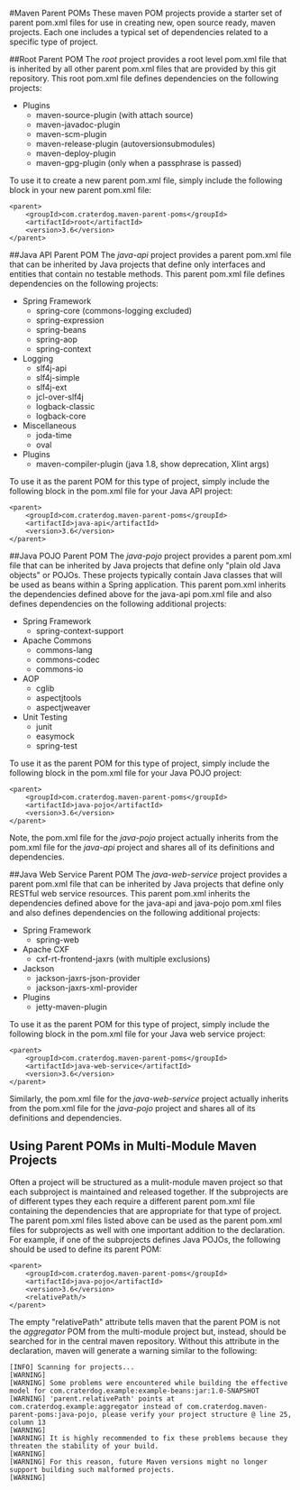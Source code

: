 #Maven Parent POMs
These maven POM projects provide a starter set of parent pom.xml files for use in creating new, open source ready, maven projects. Each one includes a typical set of dependencies related to a specific type of project.

##Root Parent POM
The *root* project provides a root level pom.xml file that is inherited by all other parent pom.xml files that are provided by this git repository. This root pom.xml file defines dependencies on the following projects:

 * Plugins
   * maven-source-plugin (with attach source)
   * maven-javadoc-plugin
   * maven-scm-plugin
   * maven-release-plugin (autoversionsubmodules)
   * maven-deploy-plugin
   * maven-gpg-plugin (only when a passphrase is passed)

To use it to create a new parent pom.xml file, simply include the following block in your new parent pom.xml file:

    <parent>
        <groupId>com.craterdog.maven-parent-poms</groupId>
        <artifactId>root</artifactId>
        <version>3.6</version>
    </parent>

##Java API Parent POM
The *java-api* project provides a parent pom.xml file that can be inherited by Java projects that define only interfaces and entities that contain no testable methods. This parent pom.xml file defines dependencies on the following projects:

 * Spring Framework
   * spring-core (commons-logging excluded)
   * spring-expression
   * spring-beans
   * spring-aop
   * spring-context
 * Logging
   * slf4j-api
   * slf4j-simple
   * slf4j-ext
   * jcl-over-slf4j
   * logback-classic
   * logback-core
 * Miscellaneous
   * joda-time
   * oval
 * Plugins
   * maven-compiler-plugin (java 1.8, show deprecation, Xlint args)

To use it as the parent POM for this type of project, simply include the following block in the pom.xml file for your Java API project:

    <parent>
        <groupId>com.craterdog.maven-parent-poms</groupId>
        <artifactId>java-api</artifactId>
        <version>3.6</version>
    </parent>

##Java POJO Parent POM
The *java-pojo* project provides a parent pom.xml file that can be inherited by Java projects that define only "plain old Java objects" or POJOs.  These projects typically contain Java classes that will be used as beans within a Spring application. This parent pom.xml inherits the dependencies defined above for the java-api pom.xml file and also defines dependencies on the following additional projects:

 * Spring Framework
   * spring-context-support
 * Apache Commons
   * commons-lang
   * commons-codec
   * commons-io
 * AOP
   * cglib
   * aspectjtools
   * aspectjweaver
 * Unit Testing
   * junit
   * easymock
   * spring-test

To use it as the parent POM for this type of project, simply include the following block in the pom.xml file for your Java POJO project:

    <parent>
        <groupId>com.craterdog.maven-parent-poms</groupId>
        <artifactId>java-pojo</artifactId>
        <version>3.6</version>
    </parent>

Note, the pom.xml file for the *java-pojo* project actually inherits from the pom.xml file for the *java-api* project and shares all of its definitions and dependencies.

##Java Web Service Parent POM
The *java-web-service* project provides a parent pom.xml file that can be inherited by Java projects that define only RESTful web service resources. This parent pom.xml inherits the dependencies defined above for the java-api and java-pojo pom.xml files and also defines dependencies on the following additional projects:

 * Spring Framework
   * spring-web
 * Apache CXF
   * cxf-rt-frontend-jaxrs (with multiple exclusions)
 * Jackson
   * jackson-jaxrs-json-provider
   * jackson-jaxrs-xml-provider
 * Plugins
   * jetty-maven-plugin

To use it as the parent POM for this type of project, simply include the following block in the pom.xml file for your Java web service project:

    <parent>
        <groupId>com.craterdog.maven-parent-poms</groupId>
        <artifactId>java-web-service</artifactId>
        <version>3.6</version>
    </parent>

Similarly, the pom.xml file for the *java-web-service* project actually inherits from the pom.xml file for the *java-pojo* project and shares all of its definitions and dependencies.

## Using Parent POMs in Multi-Module Maven Projects
Often a project will be structured as a mulit-module maven project so that each subproject is maintained and released together. If the subprojects are of different types they each require a different parent pom.xml file containing the dependencies that are appropriate for that type of project.  The parent pom.xml files listed above can be used as the parent pom.xml files for subprojects as well with one important addition to the declaration. For example, if one of the subprojects defines Java POJOs, the following should be used to define its parent POM:

    <parent>
        <groupId>com.craterdog.maven-parent-poms</groupId>
        <artifactId>java-pojo</artifactId>
        <version>3.6</version>
        <relativePath/>
    </parent>

The empty "relativePath" attribute tells maven that the parent POM is not the *aggregator* POM from the multi-module project but, instead, should be searched for in the central maven repository. Without this attribute in the declaration, maven will generate a warning similar to the following:

    [INFO] Scanning for projects...
    [WARNING] 
    [WARNING] Some problems were encountered while building the effective model for com.craterdog.example:example-beans:jar:1.0-SNAPSHOT
    [WARNING] 'parent.relativePath' points at com.craterdog.example:aggregator instead of com.craterdog.maven-parent-poms:java-pojo, please verify your project structure @ line 25, column 13
    [WARNING] 
    [WARNING] It is highly recommended to fix these problems because they threaten the stability of your build.
    [WARNING] 
    [WARNING] For this reason, future Maven versions might no longer support building such malformed projects.
    [WARNING] 

